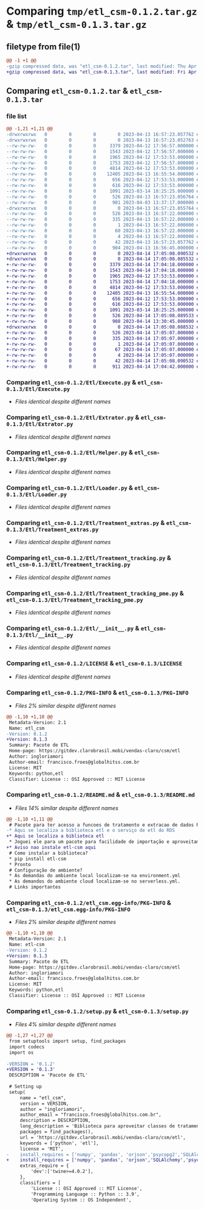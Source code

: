 # Comparing `tmp/etl_csm-0.1.2.tar.gz` & `tmp/etl_csm-0.1.3.tar.gz`

## filetype from file(1)

```diff
@@ -1 +1 @@
-gzip compressed data, was "etl_csm-0.1.2.tar", last modified: Thu Apr 13 16:57:23 2023, max compression
+gzip compressed data, was "etl_csm-0.1.3.tar", last modified: Fri Apr 14 17:05:08 2023, max compression
```

## Comparing `etl_csm-0.1.2.tar` & `etl_csm-0.1.3.tar`

### file list

```diff
@@ -1,21 +1,21 @@
-drwxrwxrwx   0        0        0        0 2023-04-13 16:57:23.057762 etl_csm-0.1.2/
-drwxrwxrwx   0        0        0        0 2023-04-13 16:57:23.052763 etl_csm-0.1.2/Etl/
--rw-rw-rw-   0        0        0     3379 2023-04-12 17:56:57.000000 etl_csm-0.1.2/Etl/Execute.py
--rw-rw-rw-   0        0        0     1543 2023-04-12 17:56:57.000000 etl_csm-0.1.2/Etl/Extrator.py
--rw-rw-rw-   0        0        0     1965 2023-04-12 17:53:53.000000 etl_csm-0.1.2/Etl/Helper.py
--rw-rw-rw-   0        0        0     1753 2023-04-12 17:56:57.000000 etl_csm-0.1.2/Etl/Loader.py
--rw-rw-rw-   0        0        0     4814 2023-04-12 17:53:53.000000 etl_csm-0.1.2/Etl/Treatment_extras.py
--rw-rw-rw-   0        0        0    12405 2023-04-13 16:55:54.000000 etl_csm-0.1.2/Etl/Treatment_tracking.py
--rw-rw-rw-   0        0        0      656 2023-04-12 17:53:53.000000 etl_csm-0.1.2/Etl/Treatment_tracking_pme.py
--rw-rw-rw-   0        0        0      616 2023-04-12 17:53:53.000000 etl_csm-0.1.2/Etl/__init__.py
--rw-rw-rw-   0        0        0     1091 2023-03-14 18:25:25.000000 etl_csm-0.1.2/LICENSE
--rw-rw-rw-   0        0        0      526 2023-04-13 16:57:23.056764 etl_csm-0.1.2/PKG-INFO
--rw-rw-rw-   0        0        0      901 2023-04-03 13:37:17.000000 etl_csm-0.1.2/README.md
-drwxrwxrwx   0        0        0        0 2023-04-13 16:57:23.055764 etl_csm-0.1.2/etl_csm.egg-info/
--rw-rw-rw-   0        0        0      526 2023-04-13 16:57:22.000000 etl_csm-0.1.2/etl_csm.egg-info/PKG-INFO
--rw-rw-rw-   0        0        0      335 2023-04-13 16:57:22.000000 etl_csm-0.1.2/etl_csm.egg-info/SOURCES.txt
--rw-rw-rw-   0        0        0        1 2023-04-13 16:57:22.000000 etl_csm-0.1.2/etl_csm.egg-info/dependency_links.txt
--rw-rw-rw-   0        0        0       60 2023-04-13 16:57:22.000000 etl_csm-0.1.2/etl_csm.egg-info/requires.txt
--rw-rw-rw-   0        0        0        4 2023-04-13 16:57:22.000000 etl_csm-0.1.2/etl_csm.egg-info/top_level.txt
--rw-rw-rw-   0        0        0       42 2023-04-13 16:57:23.057762 etl_csm-0.1.2/setup.cfg
--rw-rw-rw-   0        0        0      904 2023-04-13 16:56:45.000000 etl_csm-0.1.2/setup.py
+drwxrwxrwx   0        0        0        0 2023-04-14 17:05:08.090532 etl_csm-0.1.3/
+drwxrwxrwx   0        0        0        0 2023-04-14 17:05:08.085532 etl_csm-0.1.3/Etl/
+-rw-rw-rw-   0        0        0     3379 2023-04-14 17:04:18.000000 etl_csm-0.1.3/Etl/Execute.py
+-rw-rw-rw-   0        0        0     1543 2023-04-14 17:04:18.000000 etl_csm-0.1.3/Etl/Extrator.py
+-rw-rw-rw-   0        0        0     1965 2023-04-12 17:53:53.000000 etl_csm-0.1.3/Etl/Helper.py
+-rw-rw-rw-   0        0        0     1753 2023-04-14 17:04:18.000000 etl_csm-0.1.3/Etl/Loader.py
+-rw-rw-rw-   0        0        0     4814 2023-04-12 17:53:53.000000 etl_csm-0.1.3/Etl/Treatment_extras.py
+-rw-rw-rw-   0        0        0    12405 2023-04-13 16:55:54.000000 etl_csm-0.1.3/Etl/Treatment_tracking.py
+-rw-rw-rw-   0        0        0      656 2023-04-12 17:53:53.000000 etl_csm-0.1.3/Etl/Treatment_tracking_pme.py
+-rw-rw-rw-   0        0        0      616 2023-04-12 17:53:53.000000 etl_csm-0.1.3/Etl/__init__.py
+-rw-rw-rw-   0        0        0     1091 2023-03-14 18:25:25.000000 etl_csm-0.1.3/LICENSE
+-rw-rw-rw-   0        0        0      526 2023-04-14 17:05:08.089533 etl_csm-0.1.3/PKG-INFO
+-rw-rw-rw-   0        0        0      908 2023-04-14 13:30:45.000000 etl_csm-0.1.3/README.md
+drwxrwxrwx   0        0        0        0 2023-04-14 17:05:08.088532 etl_csm-0.1.3/etl_csm.egg-info/
+-rw-rw-rw-   0        0        0      526 2023-04-14 17:05:07.000000 etl_csm-0.1.3/etl_csm.egg-info/PKG-INFO
+-rw-rw-rw-   0        0        0      335 2023-04-14 17:05:07.000000 etl_csm-0.1.3/etl_csm.egg-info/SOURCES.txt
+-rw-rw-rw-   0        0        0        1 2023-04-14 17:05:07.000000 etl_csm-0.1.3/etl_csm.egg-info/dependency_links.txt
+-rw-rw-rw-   0        0        0       67 2023-04-14 17:05:07.000000 etl_csm-0.1.3/etl_csm.egg-info/requires.txt
+-rw-rw-rw-   0        0        0        4 2023-04-14 17:05:07.000000 etl_csm-0.1.3/etl_csm.egg-info/top_level.txt
+-rw-rw-rw-   0        0        0       42 2023-04-14 17:05:08.090532 etl_csm-0.1.3/setup.cfg
+-rw-rw-rw-   0        0        0      911 2023-04-14 17:04:42.000000 etl_csm-0.1.3/setup.py
```

### Comparing `etl_csm-0.1.2/Etl/Execute.py` & `etl_csm-0.1.3/Etl/Execute.py`

 * *Files identical despite different names*

### Comparing `etl_csm-0.1.2/Etl/Extrator.py` & `etl_csm-0.1.3/Etl/Extrator.py`

 * *Files identical despite different names*

### Comparing `etl_csm-0.1.2/Etl/Helper.py` & `etl_csm-0.1.3/Etl/Helper.py`

 * *Files identical despite different names*

### Comparing `etl_csm-0.1.2/Etl/Loader.py` & `etl_csm-0.1.3/Etl/Loader.py`

 * *Files identical despite different names*

### Comparing `etl_csm-0.1.2/Etl/Treatment_extras.py` & `etl_csm-0.1.3/Etl/Treatment_extras.py`

 * *Files identical despite different names*

### Comparing `etl_csm-0.1.2/Etl/Treatment_tracking.py` & `etl_csm-0.1.3/Etl/Treatment_tracking.py`

 * *Files identical despite different names*

### Comparing `etl_csm-0.1.2/Etl/Treatment_tracking_pme.py` & `etl_csm-0.1.3/Etl/Treatment_tracking_pme.py`

 * *Files identical despite different names*

### Comparing `etl_csm-0.1.2/Etl/__init__.py` & `etl_csm-0.1.3/Etl/__init__.py`

 * *Files identical despite different names*

### Comparing `etl_csm-0.1.2/LICENSE` & `etl_csm-0.1.3/LICENSE`

 * *Files identical despite different names*

### Comparing `etl_csm-0.1.2/PKG-INFO` & `etl_csm-0.1.3/PKG-INFO`

 * *Files 2% similar despite different names*

```diff
@@ -1,10 +1,10 @@
 Metadata-Version: 2.1
 Name: etl_csm
-Version: 0.1.2
+Version: 0.1.3
 Summary: Pacote de ETL
 Home-page: https://gitdev.clarobrasil.mobi/vendas-claro/csm/etl
 Author: ingloriamori
 Author-email: francisco.froes@globalhitss.com.br
 License: MIT
 Keywords: python,etl
 Classifier: License :: OSI Approved :: MIT License
```

### Comparing `etl_csm-0.1.2/README.md` & `etl_csm-0.1.3/README.md`

 * *Files 14% similar despite different names*

```diff
@@ -1,10 +1,11 @@
 # Pacote para ter acesso a funcoes de tratamento e extracao de dados RDS
-* Aqui se localiza a biblioteca etl e o serviço de etl do RDS
+* Aqui se localiza a biblioteca etl
 * Joguei ele para um pacote para facilidade de importação e aproveitamento de classes de limpeza
+* Aviso nao instale etl-csm aqui
 # Como instalar a biblioteca?
 * pip install etl-csm
 * Pronto
 # Configuração de ambiente?
 * As demandas do ambiente local localizam-se na environment.yml
 * As demandos do ambiente cloud localizam-se no serverless.yml.
 # Links importantes
```

### Comparing `etl_csm-0.1.2/etl_csm.egg-info/PKG-INFO` & `etl_csm-0.1.3/etl_csm.egg-info/PKG-INFO`

 * *Files 2% similar despite different names*

```diff
@@ -1,10 +1,10 @@
 Metadata-Version: 2.1
 Name: etl-csm
-Version: 0.1.2
+Version: 0.1.3
 Summary: Pacote de ETL
 Home-page: https://gitdev.clarobrasil.mobi/vendas-claro/csm/etl
 Author: ingloriamori
 Author-email: francisco.froes@globalhitss.com.br
 License: MIT
 Keywords: python,etl
 Classifier: License :: OSI Approved :: MIT License
```

### Comparing `etl_csm-0.1.2/setup.py` & `etl_csm-0.1.3/setup.py`

 * *Files 4% similar despite different names*

```diff
@@ -1,27 +1,27 @@
 from setuptools import setup, find_packages
 import codecs
 import os
 
-VERSION = '0.1.2'
+VERSION = '0.1.3'
 DESCRIPTION = 'Pacote de ETL'
 
 # Setting up
 setup(
     name = "etl_csm",
     version = VERSION,
     author = "ingloriamori",
     author_email = "francisco.froes@globalhitss.com.br",
     description = DESCRIPTION,
     long_description = 'Biblioteca para aproveitar classes de tratamento CSM',
     packages = find_packages(),
     url = 'https://gitdev.clarobrasil.mobi/vendas-claro/csm/etl',
     keywords = ['python', 'etl'],
     license = 'MIT',
-    install_requires = ['numpy', 'pandas', 'orjson','psycopg2','SQLAlchemy'],
+    install_requires = ['numpy', 'pandas', 'orjson','SQLAlchemy','psycopg2-binary'],
     extras_require = {
         'dev':['twine>=4.0.2'],
     },
     classifiers = [
         'License :: OSI Approved :: MIT License',
         'Programming Language :: Python :: 3.9',
         'Operating System :: OS Independent',
```

